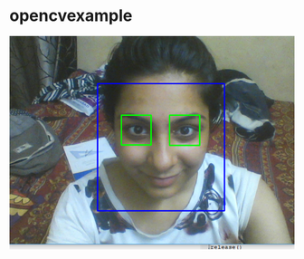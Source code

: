 # opencvexample

![Image](https://raw.githubusercontent.com/techquee/opencvexample/master/Screenshot%20(93).png)
